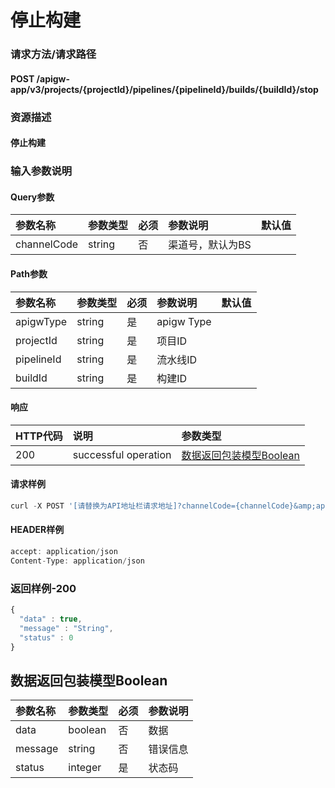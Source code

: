 # 停止构建

### 请求方法/请求路径

#### POST  /apigw-app/v3/projects/{projectId}/pipelines/{pipelineId}/builds/{buildId}/stop

### 资源描述

#### 停止构建

### 输入参数说明

#### Query参数

| 参数名称 | 参数类型 | 必须 | 参数说明 | 默认值 |
| :--- | :--- | :--- | :--- | :--- |
| channelCode | string | 否 | 渠道号，默认为BS |  |

#### Path参数

| 参数名称 | 参数类型 | 必须 | 参数说明 | 默认值 |
| :--- | :--- | :--- | :--- | :--- |
| apigwType | string | 是 | apigw Type |  |
| projectId | string | 是 | 项目ID |  |
| pipelineId | string | 是 | 流水线ID |  |
| buildId | string | 是 | 构建ID |  |

#### 响应

| HTTP代码 | 说明 | 参数类型 |
| :--- | :--- | :--- |
| 200 | successful operation | [数据返回包装模型Boolean]() |

#### 请求样例

```javascript
curl -X POST '[请替换为API地址栏请求地址]?channelCode={channelCode}&amp;app_secret={app_secret}&amp;app_code={app_code}'
```

#### HEADER样例

```javascript
accept: application/json
Content-Type: application/json
```

### 返回样例-200

```javascript
{
  "data" : true,
  "message" : "String",
  "status" : 0
}
```

## 数据返回包装模型Boolean

| 参数名称 | 参数类型 | 必须 | 参数说明 |
| :--- | :--- | :--- | :--- |
| data | boolean | 否 | 数据 |
| message | string | 否 | 错误信息 |
| status | integer | 是 | 状态码 |

